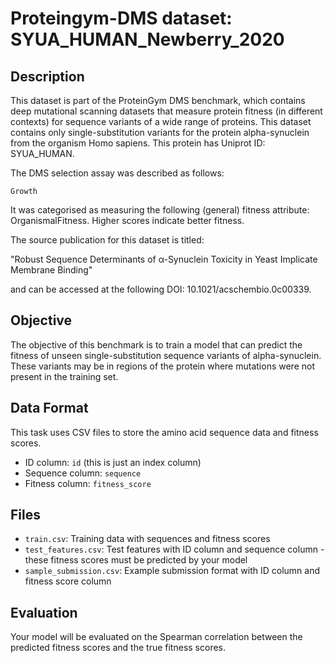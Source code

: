 
# Proteingym-DMS dataset: SYUA_HUMAN_Newberry_2020

## Description

This dataset is part of the ProteinGym DMS benchmark, which contains deep mutational scanning datasets that measure
protein fitness (in different contexts) for sequence variants of a wide range of proteins. This dataset contains
only single-substitution variants for the protein alpha-synuclein from the organism Homo sapiens. This protein has Uniprot ID: SYUA_HUMAN. 

The DMS selection assay was described as follows: 

    Growth

It was categorised as measuring the following (general) fitness attribute: OrganismalFitness. Higher scores indicate better fitness.

The source publication for this dataset is titled: 

"Robust Sequence Determinants of α-Synuclein Toxicity in Yeast Implicate Membrane Binding"

and can be accessed at the following DOI: 10.1021/acschembio.0c00339.

## Objective

The objective of this benchmark is to train a model that can predict the fitness of unseen single-substitution sequence variants of alpha-synuclein.
These variants may be in regions of the protein where mutations were not present in the training set.

## Data Format

This task uses CSV files to store the amino acid sequence data and fitness scores.
- ID column: `id` (this is just an index column)
- Sequence column: `sequence`
- Fitness column: `fitness_score`

## Files

- `train.csv`: Training data with sequences and fitness scores
- `test_features.csv`: Test features with ID column and sequence column - these fitness scores must be predicted by your model
- `sample_submission.csv`: Example submission format with ID column and fitness score column

## Evaluation

Your model will be evaluated on the Spearman correlation between the predicted fitness scores and the true fitness scores.
